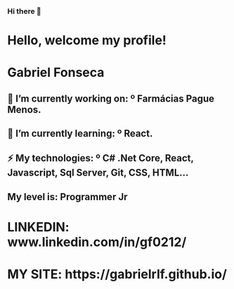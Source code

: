 ### Hi there 👋
<h1> Hello, welcome my profile! </h1>

</p> <h1> Gabriel Fonseca 
<h2>🔭 I’m currently working on: 
º Farmácias Pague Menos. </h2>
<h2>🌱 I’m currently learning:
º React. </h2>
<h2> ⚡ My technologies:
º C# .Net Core, React, Javascript, Sql Server, Git, CSS, HTML... </h2>
<h2> My level is: Programmer Jr </h2> </p> </p>
  
  
<h1> LINKEDIN: www.linkedin.com/in/gf0212/ </h1>
<h1> MY SITE: https://gabrielrlf.github.io/ </h1>
</h1>


<!--
**Gabrielrlf/Gabrielrlf** is a ✨ _special_ ✨ repository because its `README.md` (this file) appears on your GitHub profile.
  -->
